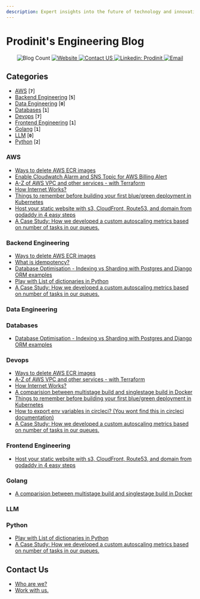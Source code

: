 ```yaml
---
description: Expert insights into the future of technology and innovation
---
```


# Prodinit's Engineering Blog


<p align="center">
  <img alt="Blog Count" src="https://img.shields.io/badge/dynamic/json.svg?color=black&label=Blog-Count&query=count&url=https%3A%2F%2Fraw.githubusercontent.com%2Fprodinit%2Fblogs%2Fmain%2Fcount.json", target="_blank">
  <a href="https://prodinit.com">
    <img alt="Website" src="https://img.shields.io/website?url=https%3A%2F%2Fprodinit.com", target="_blank">
  </a>
  <a href="https://www.prodinit.com/#contact">
    <img alt="Contact US" src="https://img.shields.io/badge/Contact%20us-8A2BE2" target="_blank" />
  </a>
  <a href="https://linkedin.com/company/prodinit">
    <img alt="Linkedin: Prodinit" src="https://img.shields.io/badge/Linkedin-follow-blue" target="_blank" />
  </a>
  <a href="mailto:dishant@prodinit.com">
    <img alt="Email" src="https://img.shields.io/badge/Email-here-green" target="_blank" />
  </a>
</p>


## Categories

* [AWS](#aws) [**`7`**] 
* [Backend Engineering](#backend-engineering) [**`5`**] 
* [Data Engineering](#data-engineering) [**`0`**] 
* [Databases](#databases) [**`1`**] 
* [Devops](#devops) [**`7`**] 
* [Frontend Engineering](#frontend-engineering) [**`1`**] 
* [Golang](#golang) [**`1`**] 
* [LLM](#llm) [**`0`**] 
* [Python](#python) [**`2`**] 

### AWS

<ul>

<li><a target="_blank" href="https://blogs.prodinit.com/aws/clean-ecr-images"> Ways to delete AWS ECR images </a></li>
<li><a target="_blank" href="https://blogs.prodinit.com/aws/enable-cloudwatch-alarm-for-billing-alert"> Enable Cloudwatch Alarm and SNS Topic for AWS Billing Alert </a></li>
<li><a target="_blank" href="https://blogs.prodinit.com/aws/all-about-vpc-and-other-related-services"> A-Z of AWS VPC and other services - with Terraform </a></li>
<li><a target="_blank" href="https://blogs.prodinit.com/aws/how-internet-works"> How Internet Works? </a></li>
<li><a target="_blank" href="https://blogs.prodinit.com/devops/blue-green-deployment"> Things to remember before building your first blue/green deployment in Kubernetes </a></li>
<li><a target="_blank" href="https://blogs.prodinit.com/frontend-engineering/cloudfront-hosting"> Host your static website with s3, CloudFront, Route53, and domain from godaddy in 4 easy steps </a></li>
<li><a target="_blank" href="https://blogs.prodinit.com/python/custom-autoscaling"> A Case Study: How we developed a custom autoscaling metrics based on number of tasks in our queues. </a></li>

</ul>


### Backend Engineering

<ul>

<li><a target="_blank" href="https://blogs.prodinit.com/aws/clean-ecr-images"> Ways to delete AWS ECR images </a></li>
<li><a target="_blank" href="https://blogs.prodinit.com/backend-engineering/what-is-idempotency"> What is idempotency? </a></li>
<li><a target="_blank" href="https://blogs.prodinit.com/databases/indexing-vs-sharding"> Database Optimisation - Indexing vs Sharding with Postgres and Django ORM examples </a></li>
<li><a target="_blank" href="https://blogs.prodinit.com/python/play-with-list-of-dicts"> Play with List of dictionaries in Python </a></li>
<li><a target="_blank" href="https://blogs.prodinit.com/python/custom-autoscaling"> A Case Study: How we developed a custom autoscaling metrics based on number of tasks in our queues. </a></li>

</ul>


### Data Engineering

<ul>


</ul>


### Databases

<ul>

<li><a target="_blank" href="https://blogs.prodinit.com/databases/indexing-vs-sharding"> Database Optimisation - Indexing vs Sharding with Postgres and Django ORM examples </a></li>

</ul>


### Devops

<ul>

<li><a target="_blank" href="https://blogs.prodinit.com/aws/clean-ecr-images"> Ways to delete AWS ECR images </a></li>
<li><a target="_blank" href="https://blogs.prodinit.com/aws/all-about-vpc-and-other-related-services"> A-Z of AWS VPC and other services - with Terraform </a></li>
<li><a target="_blank" href="https://blogs.prodinit.com/aws/how-internet-works"> How Internet Works? </a></li>
<li><a target="_blank" href="https://blogs.prodinit.com/devops/docker-multistage-build"> A comparision between multistage build and singlestage build in Docker </a></li>
<li><a target="_blank" href="https://blogs.prodinit.com/devops/blue-green-deployment"> Things to remember before building your first blue/green deployment in Kubernetes </a></li>
<li><a target="_blank" href="https://blogs.prodinit.com/devops/export-env-vars-in-circleci"> How to export env variables in circleci? (You wont find this in circleci documentation) </a></li>
<li><a target="_blank" href="https://blogs.prodinit.com/python/custom-autoscaling"> A Case Study: How we developed a custom autoscaling metrics based on number of tasks in our queues. </a></li>

</ul>


### Frontend Engineering

<ul>

<li><a target="_blank" href="https://blogs.prodinit.com/frontend-engineering/cloudfront-hosting"> Host your static website with s3, CloudFront, Route53, and domain from godaddy in 4 easy steps </a></li>

</ul>


### Golang

<ul>

<li><a target="_blank" href="https://blogs.prodinit.com/devops/docker-multistage-build"> A comparision between multistage build and singlestage build in Docker </a></li>

</ul>


### LLM

<ul>


</ul>


### Python

<ul>

<li><a target="_blank" href="https://blogs.prodinit.com/python/play-with-list-of-dicts"> Play with List of dictionaries in Python </a></li>
<li><a target="_blank" href="https://blogs.prodinit.com/python/custom-autoscaling"> A Case Study: How we developed a custom autoscaling metrics based on number of tasks in our queues. </a></li>

</ul>


## Contact Us

* [Who are we?](contact-us/who-are-we.md)
* [Work with us.](contact-us/work-with-us..md)
